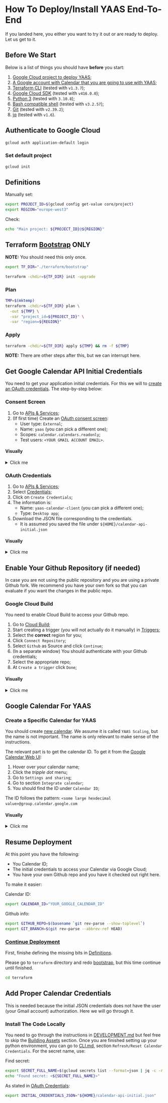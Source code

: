 # How To Deploy/Install YAAS End-To-End

If you landed here, you either you want to try it out or are ready to deploy.
Let us get to it.

## Before We Start

Below is a list of things you should have **before** you start:
1. [Google Cloud project to deploy YAAS](https://cloud.google.com/resource-manager/docs/creating-managing-projects);
1. [A Google account with Calendar that you are going to use with YAAS](https://support.google.com/mail/answer/56256?hl=en);
1. [Terraform CLI](https://developer.hashicorp.com/terraform/downloads) (tested with `v1.3.7`);
1. [Google Cloud SDK](https://cloud.google.com/sdk) (tested with `v416.0.0`);
1. [Python 3](https://www.python.org/downloads/) (tested with `3.10.8`);
1. [Bash compatible shell](https://www.gnu.org/software/bash/) (tested with `v3.2.57`);
1. [Git](https://git-scm.com/) (tested with `v2.39.2`);
1. [jq](https://stedolan.github.io/jq/) (tested with `v1.6`).

## Authenticate to Google Cloud

```bash
gcloud auth application-default login
```

### Set default project

```bash
gcloud init
```

## Definitions

Manually set:

```bash
export PROJECT_ID=$(gcloud config get-value core/project)
export REGION="europe-west3"
```

Check:

```bash
echo "Main project: ${PROJECT_ID}@${REGION}"
```

## Terraform [Bootstrap](./terraform/README.md#bootstrap) ONLY

**NOTE:** You should need this only once.

```bash
export TF_DIR="./terraform/bootstrap"
```

```bash
terraform -chdir=${TF_DIR} init -upgrade
```

### Plan

```bash
TMP=$(mktemp)
terraform -chdir=${TF_DIR} plan \
  -out ${TMP} \
  -var "project_id=${PROJECT_ID}" \
  -var "region=${REGION}"
```

### Apply

```bash
terraform -chdir=${TF_DIR} apply ${TMP} && rm -f ${TMP}
```

**NOTE:** There are other steps after this, but we can interrupt here.

## Get Google Calendar API Initial Credentials

You need to get your application initial credentials.
For this we will to [create an OAuth credentials](https://developers.google.com/calendar/api/quickstart/python).
The step-by-step below:

### Consent Screen

1. Go to [APIs & Services](https://console.cloud.google.com/apis/dashboard);
1. (If first time) Create an [OAuth consent screen](https://console.cloud.google.com/apis/credentials/consent):
    - User type: ``External``;
    - Name: ``yaas`` (you can pick a different one);
    - Scopes: ``calendar.calendars.readonly``;
    - Test users: ``<YOUR GMAIL ACCOUNT EMAIL>``.

#### Visually
<details>
<summary>Click me</summary>

User type:

![external](./doc/apis/consent/1-consent-external.png)

App info:

![app-info](./doc/apis/consent/2-consent-app-info.png)

![app-info](./doc/apis/consent/3-consent-app-info.png)

Set scope:

![scope](./doc/apis/consent/4-consent-scope.png)

![scope](./doc/apis/consent/5-consent-scope.png)

</details>


### OAuth Credentials

1. Go to [APIs & Services](https://console.cloud.google.com/apis/dashboard);
1. Select [Credentials](https://console.cloud.google.com/apis/credentials);
1. Click on ``Create Credentials``;
1. The information is:
   - Name: ``yaas-calendar-client`` (you can pick a different one);
   - Type: ``Desktop app``;
1. Download the JSON file corresponding to the credentials.
   - It is assumed you saved the file under ``${HOME}/calendar-api-initial.json``

#### Visually

<details>
<summary>Click me</summary>

Create:

![create](./doc/apis/oauth/1-oauth-create.png)

Type ``Desktop app``:

![deskopt](./doc/apis/oauth/2-oauth-desktop.png)

Full form:

![form](./doc/apis/oauth/3-oauth-form.png)

Download:

![download](./doc/apis/oauth/4-oauth-download.png)

List of clients:

![list](./doc/apis/oauth/5-oath-list.png)

</details>

## Enable Your Github Repository (if needed)

In case you are not using the public repository and you are using a private Github fork.
We recommend you have your own fork so that you can evaluate if you want the changes in the public repo.

### Google Cloud Build

You need to enable Cloud Build to access your Github repo.

1. Go to [Cloud Build](https://console.cloud.google.com/cloud-build/builds);
1. Start creating a trigger (you will not actually do it manually) in [Triggers](https://console.cloud.google.com/cloud-build/triggers);
1. Select the **correct** region for you;
1. Click ``Connect Repository``;
1. Select ``Github`` as Source and click ``Continue``;
1. (In a separate window) You should authenticate with your Github credentials;
1. Select the appropriate repo;
1. At ``Create a trigger`` click ``Done``;

#### Visually
<details>
<summary>Click me</summary>

Region in ``Triggers``:

![region](./doc/build/github/1-build-trigger-region.png)

Click ``Connect Repository``:

![connect](./doc/build/github/2-build-connect.png)

Select ``Github``:

![github](./doc/build/github/3-build-github.png)

Authenticate at ``Github``:

![auth](./doc/build/github/4-build-github-auth.png)

Select a repo:

![repo](./doc/build/github/5-build-select-repo.png)

Done:

![done](./doc/build/github/6-build-done.png)
</details>

## Google Calendar For YAAS

### Create a Specific Calendar for YAAS

You should create [new calendar](https://support.google.com/calendar/answer/37095?hl=en).
We assume it is called ``YAAS Scaling``, but the name is not important.
The name is only relevant to make sense of the instructions.

The relevant part is to get the calendar ID.
To get it from the [Google Calendar Web UI](https://calendar.google.com/calendar):

1. Hover over your calendar name;
1. Click the _tripple dot_ menu;
1. Go to ``Settings and sharing``;
1. Go to section ``Integrate calendar``;
1. You should find the ID under ``Calendar ID``;

The ID follows the pattern: ``<some large hexdecimal value>@group.calendar.google.com``

#### Visually

<details>
<summary>Click me</summary>

_Tripple dot_ menu:

![tripple-dot](./doc/calendar/new/1-calendar-tripple-dot.png)


Calendar ID:

![calendar-id](./doc/calendar/new/2-calendar-integrate-calendar.png)

</details>

## Resume Deployment

At this point you have the following:

- You Calendar ID;
- The initial credentials to access your Calendar via Google Cloud;
- You have your own Github repo and you have it checked out right here.

To make it easier:

Calendar ID:

```bash
export CALENDAR_ID="YOUR_GOOGLE_CALENDAR_ID"
```

Github info:

```bash
export GITHUB_REPO=$(basename `git rev-parse --show-toplevel`)
export GIT_BRANCH=$(git rev-parse --abbrev-ref HEAD)
```

### [Continue Deployment](./terraform/README.md#bootstrap)

First, finishe defining the missing bits in [Definitions](./terraform/README.md#definitions).

Please go to ``terraform`` directory and redo [bootstrap](./terraform/README.md#bootstrap),
but this time continue until finished.

```bash
cd terraform
```

## Add Proper Calendar Credentials

This is needed because the initial JSON credentials does not have the user (your Gmail account) authorization.
Here we will go through it.

### Install The Code Locally

You need to go through the instructions in [DEVELOPMENT.md](./DEVELOPMENT.md) but feel free to skip the [Building Assets](./DEVELOPMENT.md#building-assets) section.
Once you are finished setting up your python environment, you can go to [CLI.md](./code/cli/CLI.md#refreshreset-calendar-credentials), section ``Refresh/Reset Calendar Credentials``.
For the secret name, use:

Find secret:

```bash
export SECRET_FULL_NAME=$(gcloud secrets list --format=json | jq -c -r ".[].name" | grep yaas)
echo "Found secret: <${SECRET_FULL_NAME}>"
```

As stated in [OAuth Credentials](#oauth-credentials):

```bash
export INITIAL_CREDENTIALS_JSON="${HOME}/calendar-api-initial.json"
```
